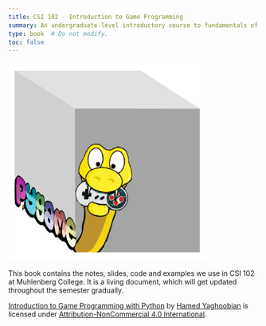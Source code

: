 ```yaml
---
title: CSI 102 - Introduction to Game Programming
summary: An undergraduate-level introductory course to fundamentals of python and game programming using Pygame library.
type: book  # Do not modify.
toc: false
---
```


<img src="files/images/gaming-logo.png" width="400" height="400">

This book contains the notes, slides, code and examples we use in CSI 102 at Muhlenberg College. It is a living document, which will get updated throughout the semester gradually. 

<p xmlns:cc="http://creativecommons.org/ns#" xmlns:dct="http://purl.org/dc/terms/"><a property="dct:title" rel="cc:attributionURL" href="https://hamedyaghoobian.com/courses/cs102/">Introduction to Game Programming with Python</a> by <a rel="cc:attributionURL dct:creator" property="cc:attributionName" href="https://hamedyaghoobian.com/">Hamed Yaghoobian</a> is licensed under <a href="http://creativecommons.org/licenses/by-nc/4.0/?ref=chooser-v1" target="_blank" rel="license noopener noreferrer" style="display:inline-block;">Attribution-NonCommercial 4.0 International</a>.</p>
